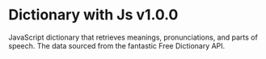 # Dictionary with Js v1.0.0

JavaScript dictionary that retrieves meanings, pronunciations, and parts of speech. The data sourced from the fantastic Free Dictionary API. 
